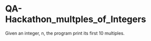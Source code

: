 # QA-Hackathon_multples_of_Integers
Given an integer, n, the program print its first 10 multiples. 
